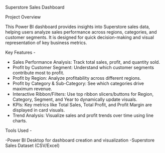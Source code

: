 Superstore Sales Dashboard

Project Overview

This Power BI dashboard provides insights into Superstore sales data, helping users analyze sales performance across regions, categories, and customer segments. It is designed for                                           quick decision-making and visual representation of key business metrics.

 Key Features -

- Sales Performance Analysis: Track total sales, profit, and quantity sold.
- Profit by Customer Segment: Understand which customer segments contribute most to profit.
- Profit by Region: Analyze profitability across different regions.
- Profit by Category & Sub-Category: See which categories drive maximum revenue.
- Interactive Ribbon/Filters: Use top ribbon slicers/buttons for Region, Category, Segment, and Year to dynamically update visuals.
- KPIs: Key metrics like Total Sales, Total Profit, and Profit Margin are displayed in card visuals.
- Trend Analysis: Visualize sales and profit trends over time using line charts.

 Tools Used - 

-Power BI Desktop for dashboard creation and visualization
-Superstore Sales Dataset (CSV/Excel)


